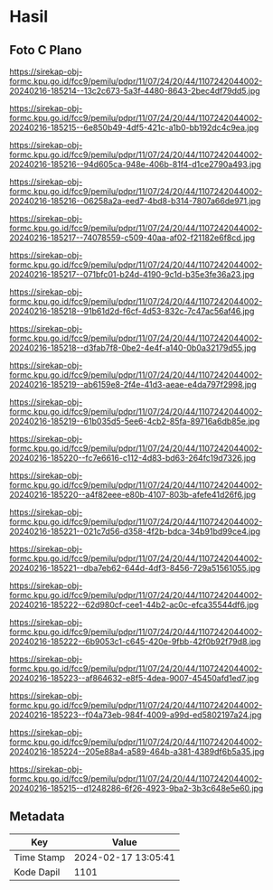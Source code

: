 # Hasil

## Foto C Plano

https://sirekap-obj-formc.kpu.go.id/fcc9/pemilu/pdpr/11/07/24/20/44/1107242044002-20240216-185214--13c2c673-5a3f-4480-8643-2bec4df79dd5.jpg

https://sirekap-obj-formc.kpu.go.id/fcc9/pemilu/pdpr/11/07/24/20/44/1107242044002-20240216-185215--6e850b49-4df5-421c-a1b0-bb192dc4c9ea.jpg

https://sirekap-obj-formc.kpu.go.id/fcc9/pemilu/pdpr/11/07/24/20/44/1107242044002-20240216-185216--94d605ca-948e-406b-81f4-d1ce2790a493.jpg

https://sirekap-obj-formc.kpu.go.id/fcc9/pemilu/pdpr/11/07/24/20/44/1107242044002-20240216-185216--06258a2a-eed7-4bd8-b314-7807a66de971.jpg

https://sirekap-obj-formc.kpu.go.id/fcc9/pemilu/pdpr/11/07/24/20/44/1107242044002-20240216-185217--74078559-c509-40aa-af02-f21182e6f8cd.jpg

https://sirekap-obj-formc.kpu.go.id/fcc9/pemilu/pdpr/11/07/24/20/44/1107242044002-20240216-185217--071bfc01-b24d-4190-9c1d-b35e3fe36a23.jpg

https://sirekap-obj-formc.kpu.go.id/fcc9/pemilu/pdpr/11/07/24/20/44/1107242044002-20240216-185218--91b61d2d-f6cf-4d53-832c-7c47ac56af46.jpg

https://sirekap-obj-formc.kpu.go.id/fcc9/pemilu/pdpr/11/07/24/20/44/1107242044002-20240216-185218--d3fab7f8-0be2-4e4f-a140-0b0a32179d55.jpg

https://sirekap-obj-formc.kpu.go.id/fcc9/pemilu/pdpr/11/07/24/20/44/1107242044002-20240216-185219--ab6159e8-2f4e-41d3-aeae-e4da797f2998.jpg

https://sirekap-obj-formc.kpu.go.id/fcc9/pemilu/pdpr/11/07/24/20/44/1107242044002-20240216-185219--61b035d5-5ee6-4cb2-85fa-89716a6db85e.jpg

https://sirekap-obj-formc.kpu.go.id/fcc9/pemilu/pdpr/11/07/24/20/44/1107242044002-20240216-185220--fc7e6616-c112-4d83-bd63-264fc19d7326.jpg

https://sirekap-obj-formc.kpu.go.id/fcc9/pemilu/pdpr/11/07/24/20/44/1107242044002-20240216-185220--a4f82eee-e80b-4107-803b-afefe41d26f6.jpg

https://sirekap-obj-formc.kpu.go.id/fcc9/pemilu/pdpr/11/07/24/20/44/1107242044002-20240216-185221--021c7d56-d358-4f2b-bdca-34b91bd99ce4.jpg

https://sirekap-obj-formc.kpu.go.id/fcc9/pemilu/pdpr/11/07/24/20/44/1107242044002-20240216-185221--dba7eb62-644d-4df3-8456-729a51561055.jpg

https://sirekap-obj-formc.kpu.go.id/fcc9/pemilu/pdpr/11/07/24/20/44/1107242044002-20240216-185222--62d980cf-cee1-44b2-ac0c-efca35544df6.jpg

https://sirekap-obj-formc.kpu.go.id/fcc9/pemilu/pdpr/11/07/24/20/44/1107242044002-20240216-185222--6b9053c1-c645-420e-9fbb-42f0b92f79d8.jpg

https://sirekap-obj-formc.kpu.go.id/fcc9/pemilu/pdpr/11/07/24/20/44/1107242044002-20240216-185223--af864632-e8f5-4dea-9007-45450afd1ed7.jpg

https://sirekap-obj-formc.kpu.go.id/fcc9/pemilu/pdpr/11/07/24/20/44/1107242044002-20240216-185223--f04a73eb-984f-4009-a99d-ed5802197a24.jpg

https://sirekap-obj-formc.kpu.go.id/fcc9/pemilu/pdpr/11/07/24/20/44/1107242044002-20240216-185224--205e88a4-a589-464b-a381-4389df6b5a35.jpg

https://sirekap-obj-formc.kpu.go.id/fcc9/pemilu/pdpr/11/07/24/20/44/1107242044002-20240216-185215--d1248286-6f26-4923-9ba2-3b3c648e5e60.jpg


## Metadata

| Key        | Value               |
| ---------- | ------------------- |
| Time Stamp | 2024-02-17 13:05:41 |
| Kode Dapil | 1101                |




